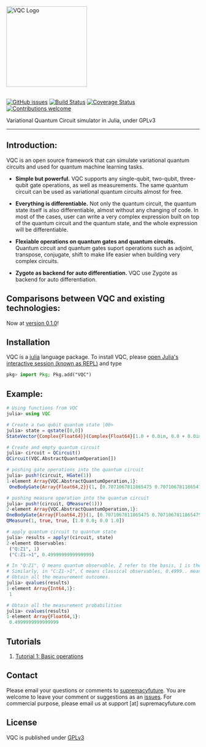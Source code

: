 <div align="left"> <img
src="https://github.com/supremacyfuture/VQC/blob/master/docs/assets/VQC.svg"
alt="VQC Logo" width="210"></img>
</div>
<br>

[![GitHub issues](https://img.shields.io/github/issues/supremacyfuture/VQC)](https://github.com/supremacyfuture/VQC/issues)
[![Build Status](https://travis-ci.org/supremacyfuture/VQC.svg?branch=master)](https://travis-ci.org/supremacyfuture/VQC)
[![Coverage Status](https://coveralls.io/repos/github/supremacyfuture/VQC/badge.svg?branch=master)](https://coveralls.io/github/supremacyfuture/VQC?branch=master)
[![Contributions welcome](https://img.shields.io/badge/contributions-welcome-brightgreen.svg)](CONTRIBUTING.md)

Variational Quantum Circuit simulator in Julia, under GPLv3

---

## Introduction:
  VQC is an open source framework that can simulate variational quantum circuits and used for quantum machine learning tasks.
  * **Simple but powerful.** VQC supports any single-qubit, two-qubit, three-qubit gate operations, as well as measurements. The same quantum circuit can be used as variational quantum circuits almost for free. 

  * **Everything is differentiable.** Not only the quantum circuit, the quantum state itself is also differentiable, almost without any changing of code. In most of the cases, user can write a very complex expression built on top of the quantum circuit and the quantum state, and the whole expression will be differentiable.

  * **Flexiable operations on quantum gates and quantum circuits.** Quantum circuit and quantum gates suport operations such as adjoint, transpose, conjugate, shift to make life easier when building very complex circuits.

  * **Zygote as backend for auto differentiation.** VQC use Zygote as backend for auto differentiation.
## Comparisons between VQC and existing technologies:
Now at [version 0.1.0](https://baidu.com)!

## Installation

VQC is a [julia](https://julialang.org/) language package. To install VQC, please [open Julia's interactive session (known as REPL)](https://docs.julialang.org/en/v1/manual/getting-started/) and type

```julia
pkg> import Pkg; Pkg.add("VQC")
```
## Example:

```julia
# Using functions from VQC
julia> using VQC

# Create a two qubit quantum state |00>
julia> state = qstate([0,0])
StateVector{Complex{Float64}}(Complex{Float64}[1.0 + 0.0im, 0.0 + 0.0im, 0.0 + 0.0im, 0.0 + 0.0im])

# Create and empty quantum circuit
julia> circuit = QCircuit()
QCircuit(VQC.AbstractQuantumOperation[])

# pushing gate operations into the quantum circuit
julia> push!(circuit, HGate(1))
1-element Array{VQC.AbstractQuantumOperation,1}:
 OneBodyGate{Array{Float64,2}}(1, [0.7071067811865475 0.7071067811865475; 0.7071067811865475 -0.7071067811865475])

# pushing measure operation into the quantum circuit
julia> push!(circuit, QMeasure(1)))
2-element Array{VQC.AbstractQuantumOperation,1}:
OneBodyGate{Array{Float64,2}}(1, [0.7071067811865475 0.7071067811865475; 0.7071067811865475 -0.7071067811865475])
QMeasure(1, true, true, [1.0 0.0; 0.0 1.0]) 

# apply quantum circuit to quantum state
julia> results = apply!(circuit, state)
2-element Observables:
 ("Q:Z1", 1)                    
 ("C:Z1->1", 0.4999999999999999)

# In "Q:Z1", Q means quantum observable, Z refer to the basis, 1 is the qubit label
# Similarly, in "C:Z1->1", C means classical observables, 0.4999.. means the probability
# Obtain all the measurement outcomes.
julia> qvalues(results)
1-element Array{Int64,1}:
 1

# Obtain all the measurement probabilities
julia> cvalues(results)
1-element Array{Float64,1}:
 0.4999999999999999
```

## Tutorials
 1. [Tutorial 1: Basic operations](https://github.com/supremacyfuture/VQC/example/variational_quantum_circuit_simulator.ipynb)

## Contact 

Please email your questions or comments to [supremacyfuture](https://github.com/supremacyfuture/VQC). You are welcome to leave your comment or suggestions as an [issues](https://github.com/supremacyfuture/VQC/issues). For commercial purpose, please email us at support [at] supremacyfuture.com

## License

VQC is published under [GPLv3](https://github.com/supremacyfuture/VQC/LICENSE)

